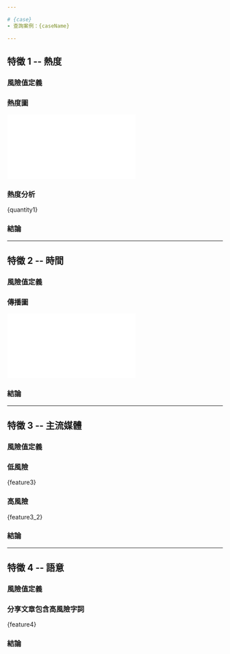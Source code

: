 ```yaml
---

# {case}
- 查詢案例：{caseName}

---
```


## 特徵 1 -- 熱度
### 風險值定義
### 熱度圖
<div class="embed-responsive embed-responsive-16by9">
  <iframe
    class="embed-responsive-item"
    src="{feature1}"
    style="border: 0"
  ></iframe>
</div>

### 熱度分析
{quantity1}

### 結論

---

## 特徵 2 -- 時間
### 風險值定義
### 傳播圖
<div class="embed-responsive embed-responsive-16by9">
  <iframe
    class="embed-responsive-item"
    src="{feature2}"
    style="border: 0"
  ></iframe>
</div>

### 結論

---

## 特徵 3 -- 主流媒體
### 風險值定義
### 低風險
{feature3}

### 高風險
{feature3_2}

### 結論

---

## 特徵 4 -- 語意
### 風險值定義

### 分享文章包含高風險字詞
{feature4}

### 結論
